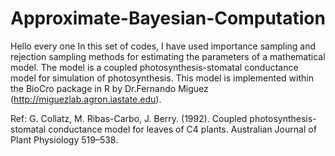 # Approximate-Bayesian-Computation <br> 
Hello every one
In this set of codes, I have used importance sampling and rejection sampling methods for estimating the parameters of a mathematical model. The model is a coupled photosynthesis-stomatal conductance model for simulation of photosynthesis. This model is implemented within the BioCro package in R by Dr.Fernando Miguez (http://miguezlab.agron.iastate.edu).

Ref:
G. Collatz, M. Ribas-Carbo, J. Berry. (1992). Coupled photosynthesis-stomatal conductance model for leaves of C4 plants. Australian Journal of Plant Physiology 519–538.

